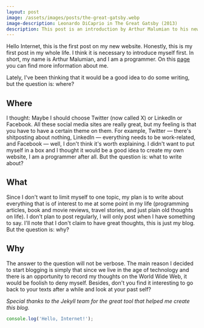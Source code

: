 ```yaml
---
layout: post
image: /assets/images/posts/the-great-gatsby.webp
image-description: Leonardo DiCaprio in The Great Gatsby (2013)
description: This post is an introduction by Arthur Malumian to his new personal website and blog. It's his very first blog post.
---
```


Hello Internet, this is the first post on my new website. Honestly, this is my first post in my whole life. I think it is necessary to introduce myself first. In short, my name is Arthur Malumian, and I am a programmer. On this [page](/about/) you can find more information about me.

Lately, I've been thinking that it would be a good idea to do some writing, but the question is: where?

## Where

I thought: Maybe I should choose Twitter (now called X) or LinkedIn or Facebook. All these social media sites are really great, but my feeling is that you have to have a certain theme on them. For example, Twitter — there's shitposting about nothing, LinkedIn — everything needs to be work-related, and Facebook — well, I don't think it's worth explaining. I didn't want to put myself in a box and I thought it would be a good idea to create my own website, I am a programmer after all. But the question is: what to write about?

## What

Since I don't want to limit myself to one topic, my plan is to write about everything that is of interest to me at some point in my life (programming articles, book and movie reviews, travel stories, and just plain old thoughts on life). I don't plan to post regularly, I will only post when I have something to say. I'll note that I don't claim to have great thoughts, this is just my blog. But the question is: why?

## Why

The answer to the question will not be verbose. The main reason I decided to start blogging is simply that since we live in the age of technology and there is an opportunity to record my thoughts on the World Wide Web, it would be foolish to deny myself. Besides, don't you find it interesting to go back to your texts after a while and look at your past self?

*Special thanks to the Jekyll team for the great tool that helped me create this blog.*

```js
console.log('Hello, Internet!');
```
